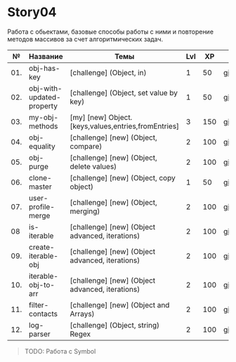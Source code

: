 # Story04

Работа с обьектами, базовые способы работы с ними и повторение методов массивов за счет алгоритмических задач.

| №   | Название                  | Темы                                                | Lvl | XP  | Ссылка                                              | Tests |
| --- | ------------------------- | --------------------------------------------------- | --- | --- | --------------------------------------------------- | ----- |
| 01. | obj-has-key               | [challenge] (Object, in)                            | 1   | 50  | [github.com](./obj-has-key/README.md)               | ✅    |
| 02. | obj-with-updated-property | [challenge] (Object, set value by key)              | 1   | 50  | [github.com](./obj-with-updated-property/README.md) | ✅    |
| 03. | my-obj-methods            | [my] [new] Object.[keys,values,entries,fromEntries] | 3   | 150 | [github.com](./my-obj-methods/README.md)            | ✅    |
| 04. | obj-equality              | [challenge] [new] (Object, compare)                 | 2   | 100 | [github.com](./obj-equality/README.md)              | ✅    |
| 05. | obj-purge                 | [challenge] [new] (Object, delete values)           | 2   | 100 | [github.com](./obj-purge/README.md)                 | ✅    |
| 06. | clone-master              | [challenge] [new] (Object, copy object)             | 1   | 50  | [github.com](./clone-master/README.md)              | ✅    |
| 07. | user-profile-merge        | [challenge] [new] (Object, merging)                 | 2   | 100 | [github.com](./user-profile-merge/README.md)        | ✅    |
| 08  | is-iterable               | [challenge] [new] (Object advanced, iterations)     | 2   | 100 | [github.com](./is-iterable/README.md)               | ✅    |
| 09. | create-iterable-obj       | [challenge] [new] (Object advanced, iterations)     | 2   | 100 | [github.com](./create-iterable-obj/README.md)       | ✅    |
| 10. | iterable-obj-to-arr       | [challenge] [new] (Object advanced, iterations)     | 2   | 100 | [github.com](./iterable-obj-to-arr/README.md)       | ✅    |
| 11. | filter-contacts           | [challenge] [new] (Object and Arrays)               | 2   | 100 | [github.com](./filter-contacts/README.md)           | ✅    |
| 12. | log-parser                | [challenge] (Object, string) Regex                  | 2   | 100 | [github.com](./log-parser/README.md)                | ✅    |

> TODO: Работа с Symbol
